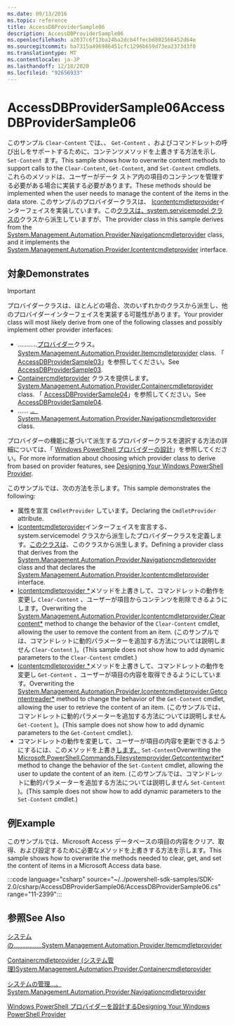 ```yaml
---
ms.date: 09/13/2016
ms.topic: reference
title: AccessDBProviderSample06
description: AccessDBProviderSample06
ms.openlocfilehash: a2037c6f13ba24ba2dcb4ffecbd802566452d64e
ms.sourcegitcommit: ba7315a496986451cfc1296b659d73ea2373d3f0
ms.translationtype: MT
ms.contentlocale: ja-JP
ms.lasthandoff: 12/10/2020
ms.locfileid: "92656933"
---
```

# <a name="accessdbprovidersample06"></a><span data-ttu-id="e95a3-103">AccessDBProviderSample06</span><span class="sxs-lookup"><span data-stu-id="e95a3-103">AccessDBProviderSample06</span></span>

<span data-ttu-id="e95a3-104">このサンプル `Clear-Content` では、、 `Get-Content` 、およびコマンドレットの呼び出しをサポートするために、コンテンツメソッドを上書きする方法を示し `Set-Content` ます。</span><span class="sxs-lookup"><span data-stu-id="e95a3-104">This sample shows how to overwrite content methods to support calls to the `Clear-Content`, `Get-Content`, and `Set-Content` cmdlets.</span></span> <span data-ttu-id="e95a3-105">これらのメソッドは、ユーザーがデータ ストア内の項目のコンテンツを管理する必要がある場合に実装する必要があります。</span><span class="sxs-lookup"><span data-stu-id="e95a3-105">These methods should be implemented when the user needs to manage the content of the items in the data store.</span></span> <span data-ttu-id="e95a3-106">このサンプルのプロバイダークラスは、 [Icontentcmdletprovider](/dotnet/api/System.Management.Automation.Provider.IContentCmdletProvider)インターフェイスを実装しています。この[クラスは、system.servicemodel クラスの](/dotnet/api/System.Management.Automation.Provider.NavigationCmdletProvider)クラスから派生していますが、</span><span class="sxs-lookup"><span data-stu-id="e95a3-106">The provider class in this sample derives from the [System.Management.Automation.Provider.Navigationcmdletprovider](/dotnet/api/System.Management.Automation.Provider.NavigationCmdletProvider) class, and it implements the [System.Management.Automation.Provider.Icontentcmdletprovider](/dotnet/api/System.Management.Automation.Provider.IContentCmdletProvider) interface.</span></span>

## <a name="demonstrates"></a><span data-ttu-id="e95a3-107">対象</span><span class="sxs-lookup"><span data-stu-id="e95a3-107">Demonstrates</span></span>

> [!IMPORTANT]
> <span data-ttu-id="e95a3-108">プロバイダークラスは、ほとんどの場合、次のいずれかのクラスから派生し、他のプロバイダーインターフェイスを実装する可能性があります。</span><span class="sxs-lookup"><span data-stu-id="e95a3-108">Your provider class will most likely derive from one of the following classes and possibly implement other provider interfaces:</span></span>
>
> - <span data-ttu-id="e95a3-109">...........[プロバイダー](/dotnet/api/System.Management.Automation.Provider.ItemCmdletProvider)クラス。</span><span class="sxs-lookup"><span data-stu-id="e95a3-109">[System.Management.Automation.Provider.Itemcmdletprovider](/dotnet/api/System.Management.Automation.Provider.ItemCmdletProvider) class.</span></span> <span data-ttu-id="e95a3-110">「 [AccessDBProviderSample03](./accessdbprovidersample03.md)」を参照してください。</span><span class="sxs-lookup"><span data-stu-id="e95a3-110">See [AccessDBProviderSample03](./accessdbprovidersample03.md).</span></span>
> - <span data-ttu-id="e95a3-111">[Containercmdletprovider](/dotnet/api/System.Management.Automation.Provider.ContainerCmdletProvider) クラスを提供します。</span><span class="sxs-lookup"><span data-stu-id="e95a3-111">[System.Management.Automation.Provider.Containercmdletprovider](/dotnet/api/System.Management.Automation.Provider.ContainerCmdletProvider) class.</span></span> <span data-ttu-id="e95a3-112">「 [AccessDBProviderSample04](./accessdbprovidersample04.md)」を参照してください。</span><span class="sxs-lookup"><span data-stu-id="e95a3-112">See [AccessDBProviderSample04](./accessdbprovidersample04.md).</span></span>
> - <span data-ttu-id="e95a3-113">...... [.。](/dotnet/api/System.Management.Automation.Provider.NavigationCmdletProvider)</span><span class="sxs-lookup"><span data-stu-id="e95a3-113">[System.Management.Automation.Provider.Navigationcmdletprovider](/dotnet/api/System.Management.Automation.Provider.NavigationCmdletProvider) class.</span></span>
>
> <span data-ttu-id="e95a3-114">プロバイダーの機能に基づいて派生するプロバイダークラスを選択する方法の詳細については、「 [Windows PowerShell プロバイダーの設計](./provider-types.md)」を参照してください。</span><span class="sxs-lookup"><span data-stu-id="e95a3-114">For more information about choosing which provider class to derive from based on provider features, see [Designing Your Windows PowerShell Provider](./provider-types.md).</span></span>

<span data-ttu-id="e95a3-115">このサンプルでは、次の方法を示します。</span><span class="sxs-lookup"><span data-stu-id="e95a3-115">This sample demonstrates the following:</span></span>

- <span data-ttu-id="e95a3-116">属性を宣言 `CmdletProvider` しています。</span><span class="sxs-lookup"><span data-stu-id="e95a3-116">Declaring the `CmdletProvider` attribute.</span></span>
- <span data-ttu-id="e95a3-117">[Icontentcmdletprovider](/dotnet/api/System.Management.Automation.Provider.IContentCmdletProvider)インターフェイスを宣言する、system.servicemodel クラスから派生したプロバイダークラスを定義します。[このクラスは](/dotnet/api/System.Management.Automation.Provider.NavigationCmdletProvider)、このクラスから派生します。</span><span class="sxs-lookup"><span data-stu-id="e95a3-117">Defining a provider class that derives from the [System.Management.Automation.Provider.Navigationcmdletprovider](/dotnet/api/System.Management.Automation.Provider.NavigationCmdletProvider) class and that declares the [System.Management.Automation.Provider.Icontentcmdletprovider](/dotnet/api/System.Management.Automation.Provider.IContentCmdletProvider) interface.</span></span>
- <span data-ttu-id="e95a3-118">[Icontentcmdletprovider \*](/dotnet/api/System.Management.Automation.Provider.IContentCmdletProvider.ClearContent)メソッドを上書きして、コマンドレットの動作を変更し `Clear-Content` 、ユーザーが項目からコンテンツを削除できるようにします。</span><span class="sxs-lookup"><span data-stu-id="e95a3-118">Overwriting the [System.Management.Automation.Provider.Icontentcmdletprovider.Clearcontent\*](/dotnet/api/System.Management.Automation.Provider.IContentCmdletProvider.ClearContent) method to change the behavior of the `Clear-Content` cmdlet, allowing the user to remove the content from an item.</span></span> <span data-ttu-id="e95a3-119">(このサンプルでは、コマンドレットに動的パラメーターを追加する方法については説明しません `Clear-Content` )。</span><span class="sxs-lookup"><span data-stu-id="e95a3-119">(This sample does not show how to add dynamic parameters to the `Clear-Content` cmdlet.)</span></span>
- <span data-ttu-id="e95a3-120">[Icontentcmdletprovider \*](/dotnet/api/System.Management.Automation.Provider.IContentCmdletProvider.GetContentReader)メソッドを上書きして、コマンドレットの動作を変更し `Get-Content` 、ユーザーが項目の内容を取得できるようにしています。</span><span class="sxs-lookup"><span data-stu-id="e95a3-120">Overwriting the [System.Management.Automation.Provider.Icontentcmdletprovider.Getcontentreader\*](/dotnet/api/System.Management.Automation.Provider.IContentCmdletProvider.GetContentReader) method to change the behavior of the `Get-Content` cmdlet, allowing the user to retrieve the content of an item.</span></span> <span data-ttu-id="e95a3-121">(このサンプルでは、コマンドレットに動的パラメーターを追加する方法については説明しません `Get-Content` )。</span><span class="sxs-lookup"><span data-stu-id="e95a3-121">(This sample does not show how to add dynamic parameters to the `Get-Content` cmdlet.).</span></span>
- <span data-ttu-id="e95a3-122">コマンドレットの動作を変更して、ユーザーが項目の内容を更新できるようにするには、このメソッドを上書き[します。](/dotnet/api/Microsoft.PowerShell.Commands.FileSystemProvider.GetContentWriter) `Set-Content`</span><span class="sxs-lookup"><span data-stu-id="e95a3-122">Overwriting the [Microsoft.PowerShell.Commands.Filesystemprovider.Getcontentwriter\*](/dotnet/api/Microsoft.PowerShell.Commands.FileSystemProvider.GetContentWriter) method to change the behavior of the `Set-Content` cmdlet, allowing the user to update the content of an item.</span></span> <span data-ttu-id="e95a3-123">(このサンプルでは、コマンドレットに動的パラメーターを追加する方法については説明しません `Set-Content` )。</span><span class="sxs-lookup"><span data-stu-id="e95a3-123">(This sample does not show how to add dynamic parameters to the `Set-Content` cmdlet.)</span></span>

## <a name="example"></a><span data-ttu-id="e95a3-124">例</span><span class="sxs-lookup"><span data-stu-id="e95a3-124">Example</span></span>

<span data-ttu-id="e95a3-125">このサンプルでは、Microsoft Access データベースの項目の内容をクリア、取得、および設定するために必要なメソッドを上書きする方法を示します。</span><span class="sxs-lookup"><span data-stu-id="e95a3-125">This sample shows how to overwrite the methods needed to clear, get, and set the content of items in a Microsoft Access data base.</span></span>

:::code language="csharp" source="~/../powershell-sdk-samples/SDK-2.0/csharp/AccessDBProviderSample06/AccessDBProviderSample06.cs" range="11-2399":::

## <a name="see-also"></a><span data-ttu-id="e95a3-126">参照</span><span class="sxs-lookup"><span data-stu-id="e95a3-126">See Also</span></span>

[<span data-ttu-id="e95a3-127">システムの................</span><span class="sxs-lookup"><span data-stu-id="e95a3-127">System.Management.Automation.Provider.Itemcmdletprovider</span></span>](/dotnet/api/System.Management.Automation.Provider.ItemCmdletProvider)

[<span data-ttu-id="e95a3-128">Containercmdletprovider (システム管理)</span><span class="sxs-lookup"><span data-stu-id="e95a3-128">System.Management.Automation.Provider.Containercmdletprovider</span></span>](/dotnet/api/System.Management.Automation.Provider.ContainerCmdletProvider)

[<span data-ttu-id="e95a3-129">システムの管理...。</span><span class="sxs-lookup"><span data-stu-id="e95a3-129">System.Management.Automation.Provider.Navigationcmdletprovider</span></span>](/dotnet/api/System.Management.Automation.Provider.NavigationCmdletProvider)

[<span data-ttu-id="e95a3-130">Windows PowerShell プロバイダーを設計する</span><span class="sxs-lookup"><span data-stu-id="e95a3-130">Designing Your Windows PowerShell Provider</span></span>](./provider-types.md)
